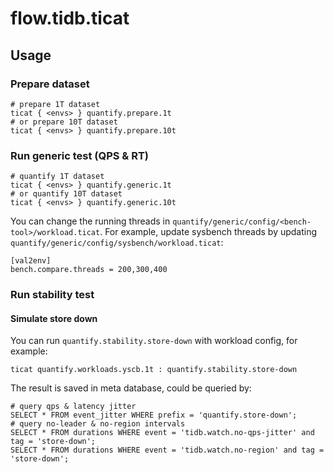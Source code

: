 # flow.tidb.ticat


## Usage

### Prepare dataset

```
# prepare 1T dataset
ticat { <envs> } quantify.prepare.1t
# or prepare 10T dataset
ticat { <envs> } quantify.prepare.10t
```

### Run generic test (QPS & RT)

```
# quantify 1T dataset
ticat { <envs> } quantify.generic.1t
# or quantify 10T dataset
ticat { <envs> } quantify.generic.10t
```

You can change the running threads in `quantify/generic/config/<bench-tool>/workload.ticat`. For example, update sysbench threads by updating `quantify/generic/config/sysbench/workload.ticat`: 

```
[val2env]
bench.compare.threads = 200,300,400
```

### Run stability test

#### Simulate store down

You can run `quantify.stability.store-down` with workload config, for example:

```
ticat quantify.workloads.yscb.1t : quantify.stability.store-down
```

The result is saved in meta database, could be queried by:

```
# query qps & latency jitter
SELECT * FROM event_jitter WHERE prefix = 'quantify.store-down';
# query no-leader & no-region intervals
SELECT * FROM durations WHERE event = 'tidb.watch.no-qps-jitter' and tag = 'store-down';
SELECT * FROM durations WHERE event = 'tidb.watch.no-region' and tag = 'store-down';
```

